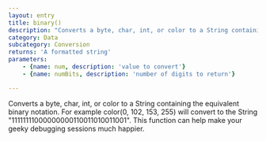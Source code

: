 ```yaml
---
layout: entry
title: binary()
description: "Converts a byte, char, int, or color to a String containing the\nequivalent binary notation. For example color(0, 102, 153, 255)\nwill convert to the String \"11111111000000000110011010011001\". This\nfunction can help make your geeky debugging sessions much happier."
category: Data
subcategory: Conversion
returns: 'A formatted string'
parameters:
    - {name: num, description: 'value to convert'}
    - {name: numBits, description: 'number of digits to return'}

---
```

Converts a byte, char, int, or color to a String containing the
equivalent binary notation. For example color(0, 102, 153, 255)
will convert to the String "11111111000000000110011010011001". This
function can help make your geeky debugging sessions much happier.